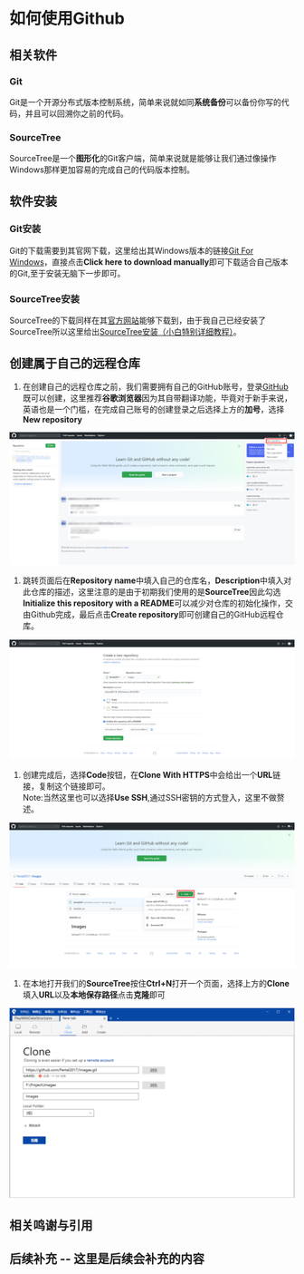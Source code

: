 # 如何使用Github
## 相关软件
### Git
Git是一个开源分布式版本控制系统，简单来说就如同**系统备份**可以备份你写的代码，并且可以回溯你之前的代码。
### SourceTree
SourceTree是一个**图形化**的Git客户端，简单来说就是能够让我们通过像操作Windows那样更加容易的完成自己的代码版本控制。
## 软件安装
### Git安装
Git的下载需要到其官网下载，这里给出其Windows版本的链接[Git For Windows](https://git-scm.com/download/win)，直接点击**Click here to download manually**即可下载适合自己版本的Git,至于安装无脑下一步即可。
### SourceTree安装
SourceTree的下载同样在其[官方网站](https://www.sourcetreeapp.com/)能够下载到，由于我自己已经安装了SourceTree所以这里给出[SourceTree安装（小白特别详细教程）](https://www.jianshu.com/p/dce21c4e88fc)。
## 创建属于自己的远程仓库
1. 在创建自己的远程仓库之前，我们需要拥有自己的GitHub账号，登录[GitHub](https://github.com/)既可以创建，这里推荐**谷歌浏览器**因为其自带翻译功能，毕竟对于新手来说，英语也是一个门槛，在完成自己账号的创建登录之后选择上方的**加号**，选择**New repository**  

<center>
<img src="https://github.com/Pertal2017/Images/blob/master/PlayWithDataStructures/Introuctions/HowToUseGit/Step1.png">
</center>

1. 跳转页面后在**Repository name**中填入自己的仓库名，**Description**中填入对此仓库的描述，这里注意的是由于初期我们使用的是**SourceTree**因此勾选**Initialize this repository with a README**可以减少对仓库的初始化操作，交由Github完成，最后点击**Create repository**即可创建自己的GitHub远程仓库。

<center>
<img src="https://github.com/Pertal2017/Images/blob/master/PlayWithDataStructures/Introuctions/HowToUseGit/Step2.png">
</center>

1. 创建完成后，选择**Code**按钮，在**Clone With HTTPS**中会给出一个**URL**链接，复制这个链接即可。  
Note:当然这里也可以选择**Use SSH**,通过SSH密钥的方式登入，这里不做赘述。

<center>
<img src="https://github.com/Pertal2017/Images/blob/master/PlayWithDataStructures/Introuctions/HowToUseGit/Step3.png">
</center>

1. 在本地打开我们的**SourceTree**按住**Ctrl+N**打开一个页面，选择上方的**Clone**填入**URL**以及**本地保存路径**点击**克隆**即可

<center>
<img src="https://github.com/Pertal2017/Images/blob/master/PlayWithDataStructures/Introuctions/HowToUseGit/Step4.png">
</center>

## 相关鸣谢与引用
## 后续补充 -- 这里是后续会补充的内容 